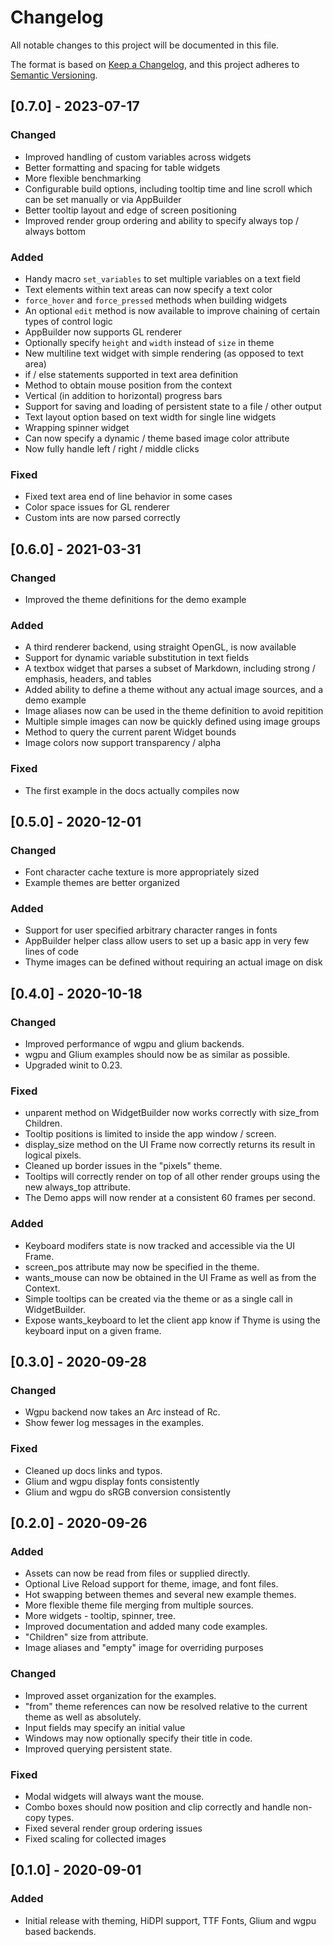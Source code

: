 # Changelog
All notable changes to this project will be documented in this file.

The format is based on [Keep a Changelog](https://keepachangelog.com/en/1.0.0/),
and this project adheres to [Semantic Versioning](https://semver.org/spec/v2.0.0.html).

## [0.7.0] - 2023-07-17
### Changed
- Improved handling of custom variables across widgets
- Better formatting and spacing for table widgets
- More flexible benchmarking
- Configurable build options, including tooltip time and line scroll which can be set manually or via AppBuilder
- Better tooltip layout and edge of screen positioning
- Improved render group ordering and ability to specify always top / always bottom

### Added
- Handy macro `set_variables` to set multiple variables on a text field
- Text elements within text areas can now specify a text color
- `force_hover` and `force_pressed` methods when building widgets
- An optional `edit` method is now available to improve chaining of certain types of control logic
- AppBuilder now supports GL renderer
- Optionally specify `height` and `width` instead of `size` in theme
- New multiline text widget with simple rendering (as opposed to text area)
- if / else statements supported in text area definition
- Method to obtain mouse position from the context
- Vertical (in addition to horizontal) progress bars
- Support for saving and loading of persistent state to a file / other output
- Text layout option based on text width for single line widgets
- Wrapping spinner widget
- Can now specify a dynamic / theme based image color attribute
- Now fully handle left / right / middle clicks

### Fixed
- Fixed text area end of line behavior in some cases
- Color space issues for GL renderer
- Custom ints are now parsed correctly

## [0.6.0] - 2021-03-31
### Changed
- Improved the theme definitions for the demo example

### Added
- A third renderer backend, using straight OpenGL, is now available
- Support for dynamic variable substitution in text fields
- A textbox widget that parses a subset of Markdown, including strong / emphasis, headers, and tables
- Added ability to define a theme without any actual image sources, and a demo example
- Image aliases now can be used in the theme definition to avoid repitition
- Multiple simple images can now be quickly defined using image groups
- Method to query the current parent Widget bounds
- Image colors now support transparency / alpha

### Fixed
- The first example in the docs actually compiles now

## [0.5.0] - 2020-12-01
### Changed
- Font character cache texture is more appropriately sized
- Example themes are better organized

### Added
- Support for user specified arbitrary character ranges in fonts
- AppBuilder helper class allow users to set up a basic app in very few lines of code
- Thyme images can be defined without requiring an actual image on disk

## [0.4.0] - 2020-10-18
### Changed
- Improved performance of wgpu and glium backends.
- wgpu and Glium examples should now be as similar as possible.
- Upgraded winit to 0.23.

### Fixed
- unparent method on WidgetBuilder now works correctly with size_from Children.
- Tooltip positions is limited to inside the app window / screen.
- display_size method on the UI Frame now correctly returns its result in logical pixels.
- Cleaned up border issues in the "pixels" theme.
- Tooltips will correctly render on top of all other render groups using the new always_top attribute.
- The Demo apps will now render at a consistent 60 frames per second.

### Added
- Keyboard modifers state is now tracked and accessible via the UI Frame.
- screen_pos attribute may now be specified in the theme.
- wants_mouse can now be obtained in the UI Frame as well as from the Context.
- Simple tooltips can be created via the theme or as a single call in WidgetBuilder.
- Expose wants_keyboard to let the client app know if Thyme is using the keyboard input on a given frame.

## [0.3.0] - 2020-09-28
### Changed
- Wgpu backend now takes an Arc instead of Rc.
- Show fewer log messages in the examples.

### Fixed
- Cleaned up docs links and typos.
- Glium and wgpu display fonts consistently
- Glium and wgpu do sRGB conversion consistently

## [0.2.0] - 2020-09-26
### Added
- Assets can now be read from files or supplied directly.
- Optional Live Reload support for theme, image, and font files.
- Hot swapping between themes and several new example themes.
- More flexible theme file merging from multiple sources.
- More widgets - tooltip, spinner, tree.
- Improved documentation and added many code examples.
- "Children" size from attribute.
- Image aliases and "empty" image for overriding purposes

### Changed
- Improved asset organization for the examples.
- "from" theme references can now be resolved relative to the current theme as well as absolutely.
- Input fields may specify an initial value
- Windows may now optionally specify their title in code.
- Improved querying persistent state.

### Fixed
- Modal widgets will always want the mouse.
- Combo boxes should now position and clip correctly and handle non-copy types.
- Fixed several render group ordering issues
- Fixed scaling for collected images

## [0.1.0] - 2020-09-01
### Added
- Initial release with theming, HiDPI support, TTF Fonts, Glium and wgpu based backends.
